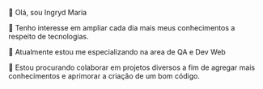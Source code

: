 👋 Olá, sou  Ingryd Maria

👀 Tenho interesse em ampliar cada dia mais meus conhecimentos a respeito de  tecnologias.

🌱 Atualmente estou  me especializando na area de QA  e Dev Web

💞️ Estou procurando colaborar em projetos diversos a fim de agregar mais   conhecimentos e  aprimorar a criação de um bom código.
